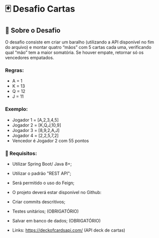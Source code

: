 # 🃏 Desafio Cartas

## 📑 Sobre o Desafio

O desafio consiste em criar um baralho (utilizando a API disponível no fim do arquivo) e montar quatro “mãos” com 5 cartas cada uma, verificando qual “mão” tem a maior somatória.
Se houver empate, retornar só os vencedores empatados.

### Regras:
- A = 1
- K = 13
- Q = 12
- J = 11

### Exemplo:
- Jogador 1 = [A,2,3,4,5]
- Jogador 2 = [K,Q,J,10,9]
- Jogador 3 = [8,9,2,A,J]
- Jogador 4 = [2,2,5,7,2]
- Vencedor é Jogador 2 com 55 pontos

### 📂 Requisitos:
- Utilizar Spring Boot/ Java 8+;
- Utilizar o padrão "REST API";
- Será permitido o uso do Feign;
- O projeto deverá estar disponível no Github:
- Criar commits descritivos;

- Testes unitários; (OBRIGATÓRIO)
- Salvar em banco de dados; (OBRIGATÓRIO)
- Links: https://deckofcardsapi.com/ (API deck de cartas)
